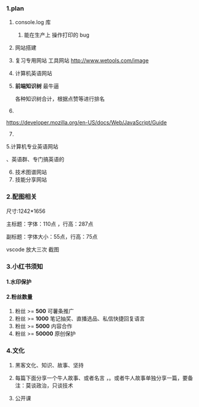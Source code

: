### 1.plan

1. console.log 库

   1. 能在生产上 操作打印的 bug

1. 网站搭建

1. 复习专用网站
   工具网站
   http://www.wetools.com/image

1. 计算机英语网站

1. **前端知识树** 最牛逼

   各种知识树合计，根据点赞等进行排名

1. 

https://developer.mozilla.org/en-US/docs/Web/JavaScript/Guide

7.

5.计算机专业英语网站

、英语群、专门搞英语的

6. 技术图谱网站
7. 技能分享网站





### 2.配图相关

尺寸:1242*1656

主标题：字体：110点 ，行高：287点

副标题：字体大小：55点，行高：75点

vscode 放大三次 截图



### 3.小红书须知

#### 1.水印保护

#### 2.粉丝数量

1. 粉丝 >= **500**       可薯条推广
2. 粉丝 >= **1000**     笔记抽奖、直播选品、私信快捷回复语言
3. 粉丝 >= **5000**     内容合作
4. 粉丝 >= **50000**   原创保护



### 4.文化

1. 黑客文化、知识、故事、坚持
2. 每篇下面分享一个牛人故事、或者名言 ，。或者牛人故事单独分享一篇，要备注：莫谈政治，只谈技术

3. 公开课


